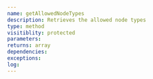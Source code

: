 ```yaml
---
name: getAllowedNodeTypes
description: Retrieves the allowed node types
type: method
visitiblity: protected
parameters: 
returns: array
dependencies:
exceptions:
log:
---
```

